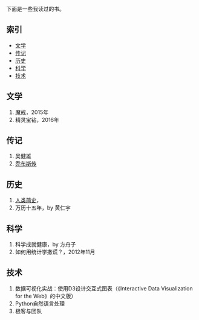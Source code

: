 下面是一些我读过的书。


## 索引

- [文学](#文学)
- [传记](#传记)
- [历史](#历史)
- [科学](#科学)
- [技术](#技术)

## 文学

1. 魔戒，2015年
1. 精灵宝钻，2016年

## 传记

1. 吴健雄
1. [乔布斯传](http://www.ruanyifeng.com/blog/2013/03/apple_inc_and_division_of_labor.html)

## 历史

1. [人类简史](http://www.ruanyifeng.com/blog/2016/08/useless-people.html)，
1. 万历十五年，by 黄仁宇

## 科学

1. 科学成就健康，by 方舟子
1. 如何用统计学撒谎？，2012年11月

## 技术

1. 数据可视化实战：使用D3设计交互式图表（《Interactive Data Visualization for the Web》的中文版）
1. Python自然语言处理
1. 极客与团队
